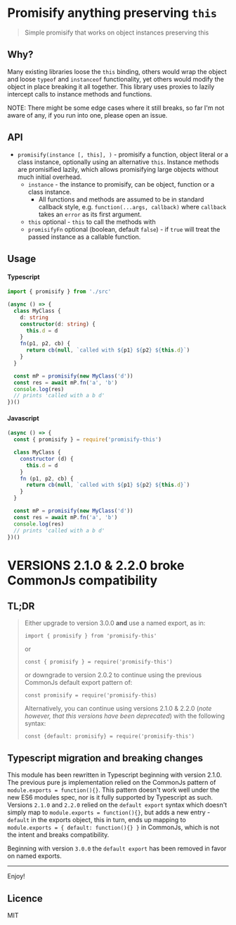 # Promisify anything preserving `this`

> Simple promisify that works on object instances preserving this

## Why?

Many existing libraries loose the `this` binding, others would wrap the object and loose `typeof` and `instanceof` functionality, yet others would modify the object in place breaking it all together. This  library uses proxies to lazily intercept calls to instance methods and functions.

NOTE: There might be some edge cases where it still breaks, so far I'm not aware of any, if you run into one, please open an issue.

## API

- `promisify(instance [, this], )` - promisify a function, object literal or a class instance, optionally using an alternative `this`. Instance methods are promisified lazily, which allows promisifying large objects without much initial overhead.
  - `instance` - the instance to promisify, can be object, function or a class instance. 
    - All functions and methods are assumed to be in standard callback style, e.g. `function(...args, callback)` where `callback` takes an `error` as its first argument. 
  - `this` optional - `this` to call the methods with
  - `promisifyFn` optional (boolean, default `false`) - if `true` will treat the passed instance as a callable function.

## Usage

#### Typescript

```typescript
import { promisify } from './src'

(async () => {
  class MyClass {
    d: string
    constructor(d: string) {
      this.d = d
    }
    fn(p1, p2, cb) {
      return cb(null, `called with ${p1} ${p2} ${this.d}`)
    }
  }

  const mP = promisify(new MyClass('d'))
  const res = await mP.fn('a', 'b')
  console.log(res)
  // prints 'called with a b d'
})()
```

#### Javascript

```js
(async () => {
  const { promisify } = require('promisify-this')

  class MyClass {
    constructor (d) {
      this.d = d
    }
    fn (p1, p2, cb) {
      return cb(null, `called with ${p1} ${p2} ${this.d}`)
    }
  }

  const mP = promisify(new MyClass('d'))
  const res = await mP.fn('a', 'b')
  console.log(res)
  // prints 'called with a b d'
})()
```

# VERSIONS 2.1.0 & 2.2.0 broke CommonJs compatibility

## TL;DR

> Either upgrade to version 3.0.0 **and** use a named export, as in:
>
> `import { promisify } from 'promisify-this'`
>
> or
>
> `const { promisify } = require('promisify-this')`
>
> or downgrade to version 2.0.2 to continue using the previous CommonJs default export pattern of:
>
> `const promisify = require('promisify-this)`
>
> Alternatively, you can continue using versions 2.1.0 & 2.2.0 (*note however, that this versions have been deprecated*) with the following syntax:
>
> `const {default: promisify} = require('promisify-this')`

## Typescript migration and breaking changes

This module has been rewritten in Typescript beginning with version 2.1.0. The previous pure js implementation relied on the CommonJs pattern of `module.exports = function(){}`. This pattern doesn't work well under the new ES6 modules spec, nor is it fully supported by Typescript as such. Versions `2.1.0` and `2.2.0` relied on the `default export` syntax which doesn't simply map to `module.exports = function(){}`, but adds a new entry - `default` in the exports object, this in turn, ends up mapping to `module.exports = { default: function(){} }` in CommonJs, which is not the intent and breaks compatibility.

Beginning with version `3.0.0` the `default export` has been removed in favor on named exports.

-------------------------

Enjoy!

## Licence

MIT
